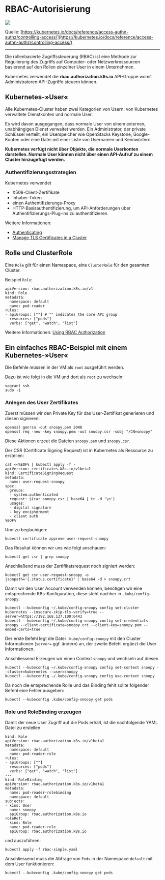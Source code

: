 RBAC-Autorisierung
==================

![](https://d33wubrfki0l68.cloudfront.net/673dbafd771491a080c02c6de3fdd41b09623c90/50100/images/docs/admin/access-control-overview.svg)

Quelle: [https://kubernetes.io/docs/reference/access-authn-authz/controlling-access/](https://kubernetes.io/docs/reference/access-authn-authz/controlling-access/)

- - -

Die rollenbasierte Zugriffssteuerung (RBAC) ist eine Methode zur Regulierung des Zugriffs auf Computer- oder Netzwerkressourcen basierend auf den Rollen einzelner User in einem Unternehmen.

Kubernetes verwendet die **rbac.authorization.k8s.io** API-Gruppe womit Administratoren API-Zugriffe steuern können.

Kubernetes-»User«
-----------------

Alle Kubernetes-Cluster haben zwei Kategorien von Usern: von Kubernetes verwaltete Dienstkonten und normale User.

Es wird davon ausgegangen, dass normale User von einem externen, unabhängigen Dienst verwaltet werden. Ein Administrator, der private Schlüssel verteilt, ein Userspeicher wie OpenStacks Keystone, Google-Konten oder eine Datei mit einer Liste von Usernamen und Kennwörtern.

**Kubernetes verfügt nicht über Objekte, die normale Userkonten darstellen. Normale User können nicht über einen API-Aufruf zu einem Cluster hinzugefügt werden.**

### Authentifizierungsstrategien

Kubernetes verwendet 
* X509-Client-Zertifikate
* Inhaber-Token
* einen Authentifizierungs-Proxy 
* HTTP-Basisauthentifizierung, um API-Anforderungen über Authentifizierungs-Plug-ins zu authentifizieren. 

Weitere Informationen: 
* [Authenticating](https://kubernetes.io/docs/reference/access-authn-authz/authentication/)
* [Manage TLS Certificates in a Cluster](https://kubernetes.io/docs/tasks/tls/managing-tls-in-a-cluster/)

Rolle und ClusterRole
---------------------

Eine `Role` gilt für einen Namespace, eine `ClusterRole` für den gesamten Cluster.
 
Beispiel `Role`:

    apiVersion: rbac.authorization.k8s.io/v1
    kind: Role
    metadata:
      namespace: default
      name: pod-reader
    rules:
    - apiGroups: [""] # "" indicates the core API group
      resources: ["pods"]
      verbs: ["get", "watch", "list"]

Weitere Informationen: [Using RBAC Authorization](https://kubernetes.io/docs/reference/access-authn-authz/rbac/)

Ein einfaches RBAC-Beispiel mit einem Kubernetes-»User«
-------------------------------------------------------

Die Befehle müssen in der VM als `root` ausgeführt werden. 

Dazu ist wie folgt in die VM und dort als `root` zu wechseln:

    vagrant ssh
    sudo -i

### Anlegen des User Zertifikates

Zuerst müssen wir den Private Key für das User-Zertifikat generieren und diesen signieren:

    openssl genrsa -out snoopy.pem 2048
    openssl req -new -key snoopy.pem -out snoopy.csr -subj "/CN=snoopy"
    
Diese Aktionen erzeut die Dateien `snoopy.pem` und `snoopy.csr`.

Der CSR (Certificate Signing Request) ist in Kubernetes als Ressource zu erstellen:

    cat <<%EOF% | kubectl apply -f -
    apiVersion: certificates.k8s.io/v1beta1
    kind: CertificateSigningRequest
    metadata:
      name: user-request-snoopy
    spec:
      groups:
      - system:authenticated
      request: $(cat snoopy.csr | base64 | tr -d '\n')
      usages:
      - digital signature
      - key encipherment
      - client auth
    %EOF%

Und zu beglaubigen:

    kubectl certificate approve user-request-snoopy

Das Resultat können wir uns wie folgt anschauen:

    kubectl get csr | grep snoopy    


Anschließend muss der Zertifikatsrequest noch signiert werden:

    kubectl get csr user-request-snoopy -o jsonpath='{.status.certificate}' | base64 -d > snoopy.crt
    
Damit wir den User Account verwenden können, benötigen wir eine entsprechende K8s-Konfiguration, diese steht nachher in `.kube/config-snoopy`:

    kubectl --kubeconfig ~/.kube/config-snoopy config set-cluster kubernetes --insecure-skip-tls-verify=true --server=https://192.168.137.100:6443
    kubectl --kubeconfig ~/.kube/config-snoopy config set-credentials snoopy --client-certificate=snoopy.crt --client-key=snoopy.pem --embed-certs=true
    
Der erste Befehl legt die Datei `.kube/config-snoopy` mit den Cluster Informationen (`server=` ggf. ändern) an, der zweite Befehl ergänzt die User Informationen.

Anschliessend Erzeugen wir einen Context `snoopy` und wechseln auf diesen.

    kubectl --kubeconfig ~/.kube/config-snoopy config set-context snoopy --cluster=kubernetes --user=snoopy 
    kubectl --kubeconfig ~/.kube/config-snoopy config use-context snoopy
    
Da noch die entsprechende Rolle und das Binding fehlt sollte folgender Befehl eine Fehler ausgeben:

    kubectl --kubeconfig .kube/config-snoopy get pods    

### Role und RoleBinding erzeugen

Damit der neue User Zugriff auf die Pods erhält, ist die nachfolgende YAML Datei zu erstellen

    kind: Role
    apiVersion: rbac.authorization.k8s.io/v1beta1
    metadata:
      namespace: default
      name: pod-reader-role
    rules:
    - apiGroups: [""]
      resources: ["pods"]
      verbs: ["get", "watch", "list"]
    ---
    kind: RoleBinding
    apiVersion: rbac.authorization.k8s.io/v1beta1
    metadata:
      name: pod-reader-rolebinding
      namespace: default
    subjects:
    - kind: User
      name: snoopy
      apiGroup: rbac.authorization.k8s.io
    roleRef:
      kind: Role
      name: pod-reader-role
      apiGroup: rbac.authorization.k8s.io

und auszuführen:
 
    kubectl apply -f rbac-simple.yaml
   
Anschliessend muss die Abfrage von `Pods` in der Namespace `default` mit dem User funktionieren:

    kubectl --kubeconfig .kube/config-snoopy get pods   
 
    

    
    
    

 